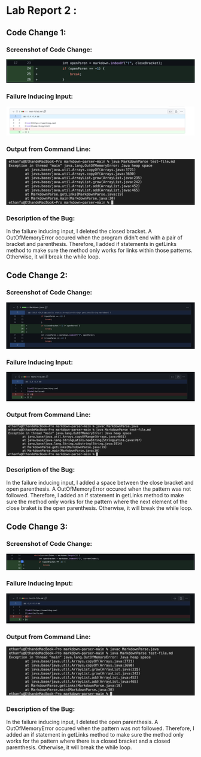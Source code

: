 # Lab Report 2 :

## Code Change 1:

### Screenshot of Code Change:
![Image](Changes1.png)

### Failure Inducing Input:
![Image](Input.png)

### Output from Command Line:
![Image](Output.png)

### Description of the Bug:
In the failure inducing input, I deleted the closed bracket. A OutOfMemoryError occured when the program didn't end with a pair of bracket and parenthesis. Therefore, I added if statements in getLinks method to make sure the method only works for links within those patterns. Otherwise, it will break the while loop.

## Code Change 2:

### Screenshot of Code Change:
![Image](Changes.png)

### Failure Inducing Input:
![Image](Input1.png)

### Output from Command Line:
![Image](output1.png)

### Description of the Bug:
In the failure inducing input, I added a space between the close bracket and open parenthesis. A OutOfMemoryError occured when the pattern was not followed. Therefore, I added an if statement in getLinks method to make sure the method only works for the pattern where the next element of the close braket is the open parenthesis. Otherwise, it will break the while loop.

## Code Change 3:

### Screenshot of Code Change:
![Image](Changes2.png)

### Failure Inducing Input:
![Image](Input2.png)

### Output from Command Line:
![Image](Output2.png)

### Description of the Bug:
In the failure inducing input, I deleted the open parenthesis. A OutOfMemoryError occured when the pattern was not followed. Therefore, I added an if statement in getLinks method to make sure the method only works for the pattern where there is a closed bracket and a closed parenthesis. Otherwise, it will break the while loop.
